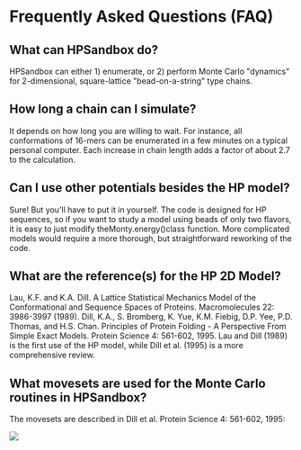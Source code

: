 Frequently Asked Questions (FAQ)
===============

What can HPSandbox do?
----------------------
HPSandbox can either 1) enumerate, or 2) perform Monte Carlo "dynamics" for 2-dimensional, square-lattice "bead-on-a-string" type chains.

How long a chain can I simulate?
----------------------
It depends on how long you are willing to wait. For instance, all conformations of 16-mers can be enumerated in a few minutes on a typical personal computer. Each increase in chain length adds a factor of about 2.7 to the calculation.

Can I use other potentials besides the HP model?
----------------------
Sure! But you'll have to put it in yourself. The code is designed for HP sequences, so if you want to study a model using beads of only two flavors, it is easy to just modify theMonty.energy()class function. More complicated models would require a more thorough, but straightforward reworking of the code.

What are the reference(s) for the HP 2D Model?
----------------------
Lau, K.F. and K.A. Dill. A Lattice Statistical Mechanics Model of the Conformational and Sequence Spaces of Proteins. Macromolecules 22: 3986-3997 (1989).
Dill, K.A., S. Bromberg, K. Yue, K.M. Fiebig, D.P. Yee, P.D. Thomas, and H.S. Chan. Principles of Protein Folding - A Perspective From Simple Exact Models. Protein Science 4: 561-602, 1995.
Lau and Dill (1989) is the first use of the HP model, while Dill et al. (1995) is a more comprehensive review.

What movesets are used for the Monte Carlo routines in HPSandbox?
----------------------
The movesets are described in Dill et al. Protein Science 4: 561-602, 1995:

<img src="http://dillgroup.stonybrook.edu/images/code-and-toys/hp-sandbox/movesets.png">
